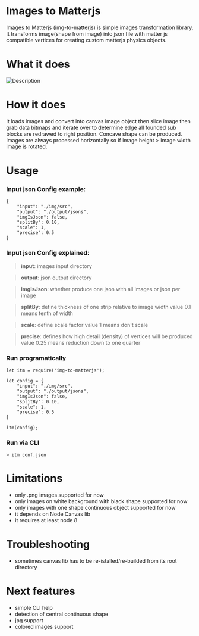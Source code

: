 # Images to Matterjs

Images to Matterjs (img-to-matterjs) is simple images transformation library. It transforms image(shape from image) into json file with matter js compatible vertices for creating custom matterjs physics objects.

# What it does
![Description](itm4.gif)

# How it does
It loads images and convert into canvas image object then slice image then grab data bitmaps and iterate over to determine edge all founded sub blocks are redrawed to right position. Concave shape can be produced. Images are always processed horizontally so if image height > image width image is rotated. 

# Usage 
### Input json Config example:
```
{
    "input": "./img/src",
    "output": "./output/jsons",
    "imgIsJson": false,
    "splitBy": 0.10,
    "scale": 1,
    "precise": 0.5
}
```
### Input json Config explained:
>**input**: images input directory

>**output**: json output directory

>**imgIsJson**: whether produce one json with all images or json per image

>**splitBy**: define thickness of one strip relative to image width value 0.1 means tenth of width

>**scale**: define scale factor value 1 means don't scale

>**precise**: defines how high detail (density) of vertices will be produced value 0.25 means reduction down to one quarter


### Run programatically 
```
let itm = require('img-to-matterjs');

let config = {
    "input": "./img/src",
    "output": "./output/jsons",
    "imgIsJson": false,
    "splitBy": 0.10,
    "scale": 1,
    "precise": 0.5
}

itm(config);
```
### Run via CLI
```
> itm conf.json
```

# Limitations

- only .png images supported for now
- only images on white background with black shape supported for now 
- only images with one shape continuous object supported for now
- it depends on Node Canvas lib
- it requires at least node 8 

# Troubleshooting

- sometimes canvas lib has to be re-istalled/re-builded from its root directory

# Next features
                           
- simple CLI help
- detection of central continuous shape
- jpg support
- colored images support
                 

